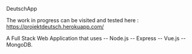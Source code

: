 DeutschApp

The work in progress can be visited and tested here : https://projektdeutsch.herokuapp.com/

A Full Stack Web Application that uses 
-- Node.js
-- Express
-- Vue.js 
-- MongoDB.

